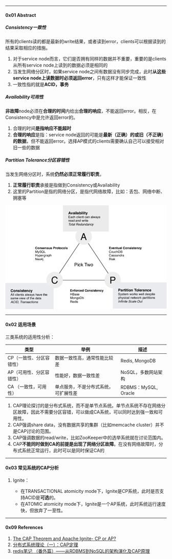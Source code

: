 

----

#### 0x01 Abstract



##### Consistency一致性

所有的clients读的都是最新的write结果，或者读到error，clients可以根据读到的结果采取相应的措施。

1. 对于service node而言，它们是否拥有同样的数据并不重要，重要的是clients从所有service node上读到的数据必须是相同的
2. 当发生网络分区时，如果service node之间有数据没有同步完成，此时**从这些service node上读数据时必须返回error**，只有这样才能保证一致性
3. 一致性指的就是**ACID，事务**



##### Availability可用性

**非故障**node必须在**合理的时间**内给出**合理的响应**，不能返回error。相反，在Consistency中是允许返回error的。

1. 合理的时间**是指响应不能超时**
2. **合理的响应**是指：service node返回的可能是**最新（正确）的或旧（不正确）的数据**，但不能返回error。选择AP模式的clients需要确认自己可以接受相对旧一些的数据



##### Partition Tolerance分区容错性

当发生网络分区时，系统**仍然必须正常履行职责**。

1. **正常履行职责**承接是指做到Consistency或Availability
2. 这里的Partition是指的网络分区，是指代网络故障，比如：丢包、网络中断、拥塞等



<img src="https://raw.githubusercontent.com/lixianmin/writer/master/db/images/cap-theorem.png?raw=true"  style="zoom:70%" />



---

#### 0x02 适用场景



三类系统的适用性分析：

| 类型                     | 举例                                 | 描述                 |
| ------------------------ | ------------------------------------ | -------------------- |
| CP（一致性、分区容错性） | 数据一致性高，通常性能比较差         | Redis, MongoDB       |
| AP（可用性、分区容错性） | 性能好，数据一致性差                 | NoSQL，多数网站架构  |
| CA （一致性，可用性）    | 单点服务，不是分布式系统，可扩展性差 | RDBMS：MySQL, Oracle |



1. CAP理论探讨的是分布式系统，而不是单节点系统。单节点系统不存在网络分区故障，因此不需要分区容错，可以做成CA系统，可以同时达到强一致和可用性。
2. CAP强调share data，没有数据共享的集群（比如memcache cluster）并不是CAP讨论的范围。
3. CAP强调数据的read/write，比如ZooKeeper中的选举系统就在讨论范围内。
4. CAP**不能同时做到CA的前提是出现了网络分区故障**。在没有网络故障时，分布式系统正常运行，此时可以是同时保证CA的



---
#### 0x03 常见系统的CAP分析



1. Ignite：

   - 在TRANSACTIONAL atomicity mode下，Ignite是CP系统，此时是否支持ACID是**可选**的。
   - 在ATOMIC atomicity mode下，Ignite是一个AP系统，此时系统运行速度快，但放弃了一至性。


-----

#### 0x09 References

1. [The CAP Theorem and Apache Ignite-  CP or AP?](https://www.gridgain.com/resources/blog/cap-theorem-and-apache-ignite-cp-or-ap)
2. [分布式系统理论（一）：CAP定理](https://my.oschina.net/lhztt/blog/915533)
3. [redis笔记 （番外篇）——从RDBMS到NoSQL的架构演化及CAP原理](https://my.oschina.net/happyBKs/blog/1557597)
